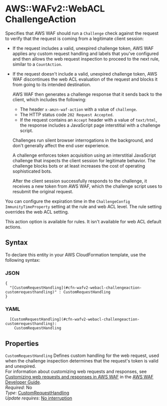 # AWS::WAFv2::WebACL ChallengeAction<a name="aws-properties-wafv2-webacl-challengeaction"></a>

Specifies that AWS WAF should run a `Challenge` check against the request to verify that the request is coming from a legitimate client session: 
+ If the request includes a valid, unexpired challenge token, AWS WAF applies any custom request handling and labels that you've configured and then allows the web request inspection to proceed to the next rule, similar to a `CountAction`\. 
+ If the request doesn't include a valid, unexpired challenge token, AWS WAF discontinues the web ACL evaluation of the request and blocks it from going to its intended destination\.

   AWS WAF then generates a challenge response that it sends back to the client, which includes the following: 
  + The header `x-amzn-waf-action` with a value of `challenge`\. 
  + The HTTP status code `202 Request Accepted`\. 
  + If the request contains an `Accept` header with a value of `text/html`, the response includes a JavaScript page interstitial with a challenge script\. 

  Challenges run silent browser interrogations in the background, and don't generally affect the end user experience\. 

  A challenge enforces token acquisition using an interstitial JavaScript challenge that inspects the client session for legitimate behavior\. The challenge blocks bots or at least increases the cost of operating sophisticated bots\. 

  After the client session successfully responds to the challenge, it receives a new token from AWS WAF, which the challenge script uses to resubmit the original request\. 

You can configure the expiration time in the `ChallengeConfig` `ImmunityTimeProperty` setting at the rule and web ACL level\. The rule setting overrides the web ACL setting\. 

This action option is available for rules\. It isn't available for web ACL default actions\. 

## Syntax<a name="aws-properties-wafv2-webacl-challengeaction-syntax"></a>

To declare this entity in your AWS CloudFormation template, use the following syntax:

### JSON<a name="aws-properties-wafv2-webacl-challengeaction-syntax.json"></a>

```
{
  "[CustomRequestHandling](#cfn-wafv2-webacl-challengeaction-customrequesthandling)" : CustomRequestHandling
}
```

### YAML<a name="aws-properties-wafv2-webacl-challengeaction-syntax.yaml"></a>

```
  [CustomRequestHandling](#cfn-wafv2-webacl-challengeaction-customrequesthandling): 
    CustomRequestHandling
```

## Properties<a name="aws-properties-wafv2-webacl-challengeaction-properties"></a>

`CustomRequestHandling`  <a name="cfn-wafv2-webacl-challengeaction-customrequesthandling"></a>
Defines custom handling for the web request, used when the challenge inspection determines that the request's token is valid and unexpired\.  
For information about customizing web requests and responses, see [Customizing web requests and responses in AWS WAF](https://docs.aws.amazon.com/waf/latest/developerguide/waf-custom-request-response.html) in the [AWS WAF Developer Guide](https://docs.aws.amazon.com/waf/latest/developerguide/waf-chapter.html)\.   
*Required*: No  
*Type*: [CustomRequestHandling](aws-properties-wafv2-webacl-customrequesthandling.md)  
*Update requires*: [No interruption](https://docs.aws.amazon.com/AWSCloudFormation/latest/UserGuide/using-cfn-updating-stacks-update-behaviors.html#update-no-interrupt)